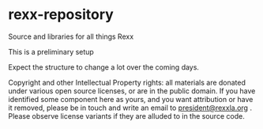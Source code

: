# rexx-repository
Source and libraries for all things Rexx 

This is a preliminary setup

Expect the structure to change a lot over the coming days.

Copyright and other Intellectual Property rights: all materials are donated under various open source licenses, or are in the public domain. If you have identified some component here as yours, and you want attribution or have it removed, please be in touch and write an email to president@rexxla.org . Please observe license variants if they are alluded to in the source code.

